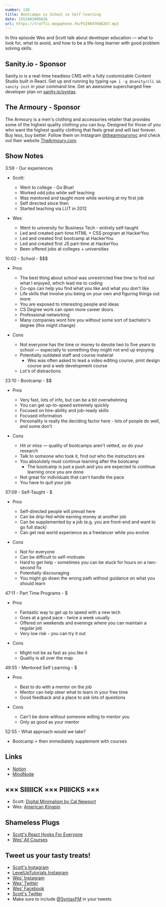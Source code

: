 ```yaml
---
number: 126
title: Bootcamps vs School vs Self-learning
date: 1552482000426
url: https://traffic.megaphone.fm/FSI9847608267.mp3
---
```


In this episode Wes and Scott talk about developer education — what to look for, what to avoid, and how to be a life-long learner with good problem solving skills.

## Sanity.io - Sponsor

Sanity.io is a real-time headless CMS with a fully customizable Content Studio built in React. Get up and running by typing `npm i -g @sanity/cli && sanity init` in your command line. Get an awesome supercharged free developer plan on [sanity.io/syntax](https://sanity.io/syntax?utm_source=syntax-fm&utm_campaign=syntax1). 

## The Armoury - Sponsor

The Armoury is a men's clothing and accessories retailer that provides some of the highest quality clothing you can buy. Designed for those of you who want the highest quality clothing that feels great and will last forever. Buy less, buy better. Follow them on Instagram [@thearmourynyc](https://www.instagram.com/thearmourynyc/) and check out their website [TheArmoury.com](https://thearmoury.com).

## Show Notes

3:59 - Our experiences

* Scott:
  * Went to college - Go Blue!
  * Worked odd jobs while self teaching
  * Was mentored and taught more while working at my first job
  * Self directed since then
  * Started teaching via LUT in 2012

* Wes:
  * Went to university for Business Tech - entirely self-taught
  * Led and created part-time HTML + CSS program at HackerYou
  * Led and created first bootcamp at HackerYou
  * Led and created first JS part-time at HackerYou
  * Been offered jobs at colleges + universities

10:02 - School - $$$

* Pros
  * The best thing about school was unrestricted free time to find out what I enjoyed, which lead me to coding
  * Co-ops can help you find what you like and what you don't like
  * Life skills that involve you being on your own and figuring things out more
  * You are exposed to interesting people and ideas
  * CS Degree work can open more career doors
  * Professional networking
  * Many companies wont hire you without some sort of bachelor's degree (this might change)

* Cons
  * Not everyone has the time or money to devote two to five years to school — especially to something they might not end up enjoying
  * Potentially outdated staff and course material
    * Wes was often asked to lead a video editing course, print design course and a web development course
  * Lot's of distractions

23:10 - Bootcamp - $$

* Pros
  * Very fast, lots of info, but can be a bit overwhelming
  * You can get up-to-speed extremely quickly
  * Focused on hire-ability and job-ready skills
  * Focused information
  * Personality is really the deciding factor here - lots of people do well, and some don't

* Cons
  * Hit or miss — quality of bootcamps aren't vetted, so do your research
  * Talk to someone who took it, find out who the instructors are
  * You absolutely must continue learning after the bootcamp
    * The bootcamp is just a push and you are expected to continue learning once you are done
  * Not great for individuals that can't handle the pace
  * You have to quit your job

37:09 - Self-Taught - $

* Pros
  * Self-directed people will prevail here
  * Can be drip-fed while earning money at another job
  * Can be supplemented by a job (e.g. you are front-end and want to go full stack)
  * Can get real world experience as a freelancer while you evolve

* Cons
  * Not for everyone
  * Can be difficult to self-motivate
  * Hard to get help - sometimes you can be stuck for hours on a two-second fix
  * Potentially discouraging
  * You might go down the wrong path without guidance on what you should learn

47:11 - Part Time Programs - $

* Pros
  * Fantastic way to get up to speed with a new tech
  * Goes at a good pace - twice a week usually
  * Offered on weekends and evenings where you can maintain a regular job
  * Very low risk - you can try it out

* Cons
  * Might not be as fast as you like it
  * Quality is all over the map

49:55 - Mentored Self Learning - $

* Pros
  * Best to do with a mentor on the job
  * Mentor can help steer what to learn in your free time
  * Good feedback and a place to ask lots of questions

* Cons
  * Can't be done without someone willing to mentor you
  * Only as good as your mentor

52:55 - What approach would we take?

* Bootcamp > then immediately supplement with courses 

## Links

* [Notion](https://www.notion.so)
* [MindNode](https://mindnode.com/)

## ××× SIIIIICK ××× PIIIICKS ×××

* Scott: [Digital Minimalism by Cal Newport](https://amzn.to/2EJGRhi)
* Wes: [American Kingpin](https://amzn.to/2tPFPdp)

## Shameless Plugs

* [Scott's React Hooks For Everyone](https://LevelUpTutorials.com/pro)
* [Wes' All Courses](https://wesbos.com/courses)

## Tweet us your tasty treats!

* [Scott's Instagram](https://www.instagram.com/stolinski/)
* [LevelUpTutorials Instagram](https://www.instagram.com/LevelUpTutorials/)
* [Wes' Instagram](https://www.instagram.com/wesbos/)
* [Wes' Twitter](https://twitter.com/wesbos)
* [Wes' Facebook](https://www.facebook.com/wesbos.developer)
* [Scott's Twitter](https://twitter.com/stolinski)
* Make sure to include [@SyntaxFM](https://twitter.com/SyntaxFM) in your tweets
